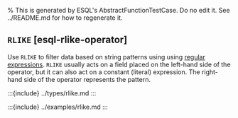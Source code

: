 % This is generated by ESQL's AbstractFunctionTestCase. Do no edit it. See ../README.md for how to regenerate it.

## `RLIKE` [esql-rlike-operator]

Use `RLIKE` to filter data based on string patterns using using [regular expressions](/reference/query-languages/regexp-syntax.md). `RLIKE` usually acts on a field placed on the left-hand side of the operator, but it can also act on a constant (literal) expression. The right-hand side of the operator represents the pattern.


:::{include} ../types/rlike.md
:::

:::{include} ../examples/rlike.md
:::
